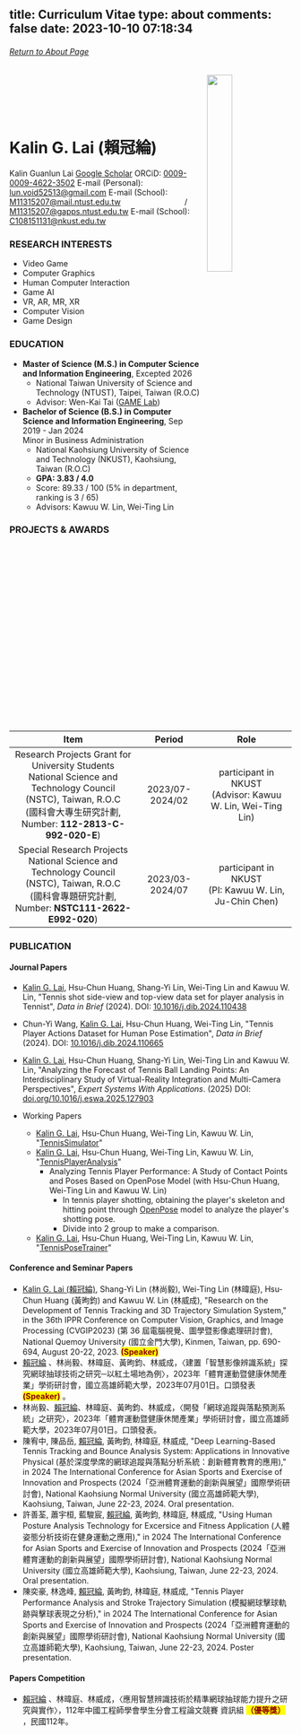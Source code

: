 title: Curriculum Vitae
type: about
comments: false
date: 2023-10-10 07:18:34
---

###### [Return to About Page](/About/)
<p><img align="right" src="/images/CV/pic.png" width="30%" style="opacity:1.0; margin-left: 10px"></p>

# <br><br><br> Kalin G. Lai (賴冠綸)
Kalin Guanlun Lai
<i class="fa fa-google-scholar"></i> [Google Scholar](https://scholar.google.com/citations?user=XxMML2oAAAAJ&hl=en)
<i class="fab fa-orcid"></i> ORCiD: [0009-0009-4622-3502](https://orcid.org/0009-0009-4622-3502)
<i class="fa fa-envelope"></i> E-mail (Personal): [lun.void52513@gmail.com](mailto:lun.void52513@gmail.com)
<i class="fa fa-envelope"></i> E-mail (School): [M11315207@mail.ntust.edu.tw](M11315207@mail.ntust.edu.tw)
&nbsp;&nbsp;&nbsp;&nbsp;&nbsp;&nbsp;&nbsp;&nbsp;&nbsp;&nbsp;&nbsp;&nbsp;&nbsp;&nbsp;&nbsp;&nbsp;&nbsp;&nbsp;&nbsp;&nbsp;&nbsp;&nbsp;&nbsp;&nbsp;&nbsp;&nbsp;&nbsp; / [M11315207@gapps.ntust.edu.tw](M11315207@gapps.ntust.edu.tw)
<i class="fa fa-envelope"></i> E-mail (School): [C108151131@nkust.edu.tw](C108151131@nkust.edu.tw)

### RESEARCH INTERESTS
- Video Game
- Computer Graphics
- Human Computer Interaction
- Game AI
- VR, AR, MR, XR
- Computer Vision
- Game Design

### EDUCATION
- **Master of Science (M.S.) in Computer Science and Information Engineering**, Excepted 2026
  - National Taiwan University of Science and Technology (NTUST), Taipei, Taiwan (R.O.C)
  - Advisor: Wen-Kai Tai ([GAME Lab](https://gamelab.csie.ntust.edu.tw/))
- **Bachelor of Science (B.S.) in Computer Science and Information Engineering**, Sep 2019 - Jan 2024 <br> Minor in Business Administration
  - National Kaohsiung University of Science and Technology (NKUST), Kaohsiung, Taiwan (R.O.C)
  - **GPA: 3.83 / 4.0**
  - Score: 89.33 / 100 (5% in department, ranking is 3 / 65)
  - Advisors: Kawuu W. Lin, Wei-Ting Lin

### PROJECTS & AWARDS
| Item | Period | Role |
|:---:|:---:|:---:|
| Research Projects Grant for University Students <br> National Science and Technology Council (NSTC), Taiwan, R.O.C <br> (國科會大專生研究計劃, Number: **112-2813-C-992-020-E**) | 2023/07-2024/02 | participant in NKUST <br> (Advisor: Kawuu W. Lin, Wei-Ting Lin) |
| Special Research Projects <br> National Science and Technology Council (NSTC), Taiwan, R.O.C <br> (國科會專題研究計劃, Number: **NSTC111-2622-E992-020**) |2023/03-2024/07| participant in NKUST <br> (PI: Kawuu W. Lin, Ju-Chin Chen) |

### PUBLICATION
#### Journal Papers
- <u>Kalin G. Lai</u>, Hsu-Chun Huang, Shang-Yi Lin, Wei-Ting Lin and Kawuu W. Lin, "Tennis shot side-view and top-view data set for player analysis in Tennist", *Data in Brief* (2024). DOI: [10.1016/j.dib.2024.110438](https://doi.org/10.1016/j.dib.2024.110438)
- Chun-Yi Wang, <u>Kalin G. Lai</u>, Hsu-Chun Huang, Wei-Ting Lin, "Tennis Player Actions Dataset for Human Pose Estimation", *Data in Brief* (2024). DOI: [10.1016/j.dib.2024.110665](https://doi.org/10.1016/j.dib.2024.110665)
- <u>Kalin G. Lai</u>, Hsu-Chun Huang, Shang-Yi Lin, Wei-Ting Lin and Kawuu W. Lin, "Analyzing the Forecast of Tennis Ball Landing Points: An Interdisciplinary Study of Virtual-Reality Integration and Multi-Camera Perspectives", *Expert Systems With Applications*. (2025) DOI: [doi.org/10.1016/j.eswa.2025.127903](https://doi.org/10.1016/j.eswa.2025.127903)

- Working Papers
  - <u>Kalin G. Lai</u>, Hsu-Chun Huang, Wei-Ting Lin, Kawuu W. Lin, "[TennisSimulator](https://github.com/KalinLai-void/TennisSimulator)"
  - <u>Kalin G. Lai</u>, Hsu-Chun Huang, Wei-Ting Lin, Kawuu W. Lin, "[TennisPlayerAnalysis](https://github.com/KalinLai-void/TennisPlayerAnalysis)"
    - Analyzing Tennis Player Performance: A Study of Contact Points and Poses Based on OpenPose Model (with Hsu-Chun Huang, Wei-Ting Lin and Kawuu W. Lin)
      - In tennis player shotting, obtaining the player's skeleton and hitting point through [OpenPose](https://github.com/CMU-Perceptual-Computing-Lab/openpose) model to analyze the player's shotting pose.
      - Divide into 2 group to make a comparison.
  - <u>Kalin G. Lai</u>, Hsu-Chun Huang, Wei-Ting Lin, Kawuu W. Lin, "[TennisPoseTrainer](https://github.com/KalinLai-void/TennisPoseTrainer)"
  
#### Conference and Seminar Papers
- <u>Kalin G. Lai (賴冠綸)</u>, Shang-Yi Lin (林尚毅), Wei-Ting Lin (林暐庭), Hsu-Chun Huang (黃昫鈞) and Kawuu W. Lin (林威成), "Research on the Development of Tennis Tracking and 3D Trajectory Simulation System," in the 36th IPPR Conference on Computer Vision, Graphics, and Image Processing (CVGIP2023) (第 36 屆電腦視覺、圖學暨影像處理研討會), National Quemoy University (國立金門大學), Kinmen, Taiwan, pp. 690-694, August 20-22, 2023. **<mark style="color: darkred">(Speaker)</mark>**
- <u>賴冠綸</u> 、林尚毅、林暐庭、黃昫鈞、林威成，〈建置「智慧影像辨識系統」探究網球抽球技術之研究─以紅土場地為例〉，2023年「體育運動暨健康休閒產業」學術研討會，國立高雄師範大學，2023年07月01日。口頭發表 **<mark style="color: darkred">(Speaker)</mark>** 。
- 林尚毅、<u>賴冠綸</u>、林暐庭、黃昫鈞、林威成，〈開發「網球追蹤與落點預測系統」之研究〉，2023年「體育運動暨健康休閒產業」學術研討會，國立高雄師範大學，2023年07月01日。口頭發表。
- 陳宥中, 陳品岳, <u>賴冠綸</u>, 黃昫鈞, 林暐庭, 林威成, "Deep Learning-Based Tennis Tracking and Bounce Analysis System: Applications in Innovative Physical (基於深度學席的網球追蹤與落點分析系統：創新體育教育的應用)," in 2024 The International Conference for Asian Sports and Exercise of Innovation and Prospects (2024「亞洲體育運動的創新與展望」國際學術研討會), National Kaohsiung Normal University (國立高雄師範大學), Kaohsiung, Taiwan, June 22-23, 2024. Oral presentation.
- 許善荃, 蕭宇桓, 藍駿宸, <u>賴冠綸</u>, 黃昫鈞, 林暐庭, 林威成, "Using Human Posture Analysis Technology for Excersice and Fitness Application (人體姿態分析技術在健身運動之應用)," in 2024 The International Conference for Asian Sports and Exercise of Innovation and Prospects (2024「亞洲體育運動的創新與展望」國際學術研討會), National Kaohsiung Normal University (國立高雄師範大學), Kaohsiung, Taiwan, June 22-23, 2024. Oral presentation.
- 陳奕豪, 林逸峰, <u>賴冠綸</u>, 黃昫鈞, 林暐庭, 林威成, "Tennis Player Performance Analysis and Stroke Trajectory Simulation (模擬網球擊球軌跡與擊球表現之分析)," in 2024 The International Conference for Asian Sports and Exercise of Innovation and Prospects (2024「亞洲體育運動的創新與展望」國際學術研討會), National Kaohsiung Normal University (國立高雄師範大學), Kaohsiung, Taiwan, June 22-23, 2024. Poster presentation.

#### Papers Competition
- <u>賴冠綸</u> 、林暐庭、林威成，〈應用智慧辨識技術於精準網球抽球能力提升之研究與實作〉，112年中國工程師學會學生分會工程論文競賽 資訊組 **<mark style="color: darkred">（優等獎）</mark>** ，民國112年。